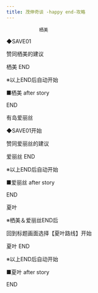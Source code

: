 ```yaml
---
title: 茂伸奇谈 -happy end-攻略
---
```


                栖美



◆SAVE01

赞同栖美的建议



栖美 END



※以上END后自动开始

■栖美 after story



END



有岛爱丽丝



◆SAVE01开始

赞同爱丽丝的建议



爱丽丝 END



※以上END后自动开始

■爱丽丝 after story



END



夏叶



※栖美＆爱丽丝END后

回到标题画面选择【夏叶路线】开始



夏叶 END



※以上END后自动开始

■夏叶 after story



END


              
